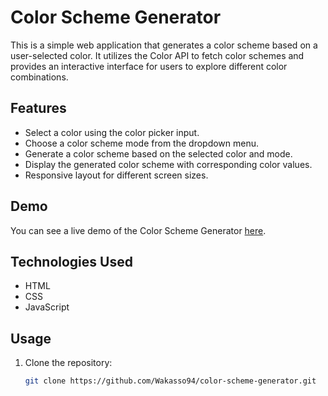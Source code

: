 # Color Scheme Generator

This is a simple web application that generates a color scheme based on a user-selected color. It utilizes the Color API to fetch color schemes and provides an interactive interface for users to explore different color combinations.

## Features

- Select a color using the color picker input.
- Choose a color scheme mode from the dropdown menu.
- Generate a color scheme based on the selected color and mode.
- Display the generated color scheme with corresponding color values.
- Responsive layout for different screen sizes.

## Demo

You can see a live demo of the Color Scheme Generator [here](https://shiny-kringle-2f5477.netlify.app).

## Technologies Used

- HTML
- CSS
- JavaScript

## Usage

1. Clone the repository:

   ```bash
   git clone https://github.com/Wakasso94/color-scheme-generator.git
